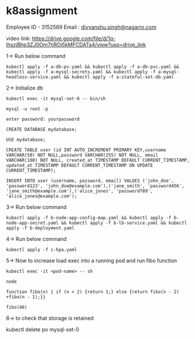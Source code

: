 # k8assignment

Employee ID - 3152569
Email :  divyanshu.singh@nagarro.com

video link: https://drive.google.com/file/d/1q-lhszjBhp3ZJ0Om7tjROj5kMFCDATa4/view?usp=drive_link

1-> Run below command

	kubectl apply -f a-db-pv.yaml && kubectl apply -f a-db-pvc.yaml && kubectl apply -f a-mysql-secrets.yaml && kubectl apply -f a-mysql-headless-service.yaml && kubectl apply -f a-stateful-set-db.yaml

2-> Initialize db

	kubectl exec -it mysql-set-0 -- bin/sh

	mysql -u root -p

	enter password: yourpassword

  	CREATE DATABASE mydatabase;

	USE mydatabase;

	CREATE TABLE user (id INT AUTO_INCREMENT PRIMARY KEY,username VARCHAR(50) NOT NULL,password VARCHAR(255) NOT NULL, email VARCHAR(100) NOT NULL, created_at TIMESTAMP DEFAULT CURRENT_TIMESTAMP, updated_at TIMESTAMP DEFAULT CURRENT_TIMESTAMP ON UPDATE CURRENT_TIMESTAMP);

	INSERT INTO user (username, password, email) VALUES ('john_doe', 'password123', 'john_doe@example.com'),('jane_smith', 'password456', 'jane_smith@example.com'),('alice_jones', 'password789', 'alice_jones@example.com');

3-> Run below command

	kubectl apply -f b-node-app-config-map.yaml && kubectl apply -f b-node-app-secret.yaml && kubectl apply -f b-lb-service.yaml && kubectl apply -f b-deployment.yaml

4-> Run below command

	kubectl apply -f c-hpa.yaml

5-> Now to increase load exec into a running pod and run fibo function

	kubectl exec -it <pod-name> -- sh

	node

	function fibo(n) { if (n < 2) {return 1;} else {return fibo(n - 2) +fibo(n - 1);}}

	fibo(46)

6-> to check that storage is retained

  kubectl delete po mysql-set-0


